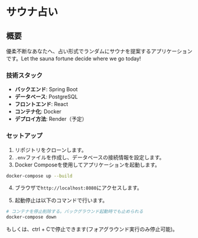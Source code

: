 # サウナ占い
## 概要
優柔不断なあなたへ、占い形式でランダムにサウナを提案するアプリケーションです。Let the sauna fortune decide where we go today!

### 技術スタック
- **バックエンド**: Spring Boot
- **データベース**: PostgreSQL
- **フロントエンド**: React
- **コンテナ化**: Docker
- **デプロイ方法**: Render（予定）

### セットアップ
1. リポジトリをクローンします。
2. `.env`ファイルを作成し、データベースの接続情報を設定します。
3. Docker Composeを使用してアプリケーションを起動します。

```bash
docker-compose up --build
```
4. ブラウザで`http://localhost:8080`にアクセスします。

5. 起動停止は以下のコマンドで行います。

```bash
# コンテナを停止削除する。バックグラウンド起動時でも止められる
docker-compose down
```
もしくは、ctrl + Cで停止できます(フォアグラウンド実行のみ停止可能)。
